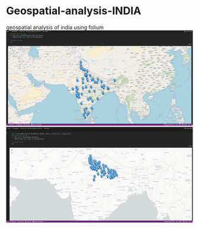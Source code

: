 # Geospatial-analysis-INDIA
geospatial analysis of india using folium
<img src="https://github.com/yes-its-shivam/Geospatial-analysis-INDIA/blob/main/sc/Screenshot%20(19).png" alt="None">
<img src="https://github.com/yes-its-shivam/Geospatial-analysis-INDIA/blob/main/sc/Screenshot%20(20).png" alt="None">
